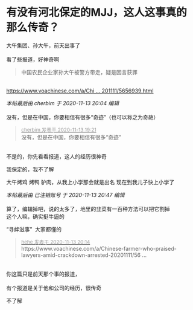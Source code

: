 # 有没有河北保定的MJJ，这人这事真的那么传奇？


大午集团、孙大午，前天出事了<br />
<br />
看了些报道，好神奇啊 

<div class="quote"><blockquote>中国农民企业家孙大午被警方带走，疑是因言获罪</blockquote></div><br />
<a href="https://www.voachinese.com/a/Chinese-farmer-who-praised-lawyers-amid-crackdown-arrested-20201111/5656939.html" target="_blank">https://www.voachinese.com/a/Chi ... 201111/5656939.html</a>

<i class="pstatus"> 本帖最后由 cherbim 于 2020-11-13 20:04 编辑 </i><br />
<br />
没有，但是在中国，你要相信有很多“奇迹”（也可以称之为奇葩）

<div class="quote"><blockquote><font size="2"><a href="https://www.hostloc.com/forum.php?mod=redirect&amp;goto=findpost&amp;pid=9449962&amp;ptid=766351" target="_blank"><font color="#999999">cherbim 发表于 2020-11-13 19:21</font></a></font><br />
没有，但是在中国，你要相信有很多“奇迹”</blockquote></div><br />
不是的，你先看看报道，这人的经历很神奇

我保定的，我不了解<img id="aimg_ZyYnl" onclick="zoom(this, this.src, 0, 0, 0)" class="zoom" src="https://cdn.jsdelivr.net/gh/hishis/forum-master/public/images/patch.gif" onmouseover="img_onmouseoverfunc(this)" onload="thumbImg(this)" border="0" alt="" />

大午烤鸡 烤鸭 驴肉，从我上小学那会就是出名 现在到我儿子快上小学了

<i class="pstatus"> 本帖最后由 已注销账号 于 2020-11-13 20:47 编辑 </i><br />
<br />
算了，编辑掉吧，说的太多了，地里的韭菜有一百种方法可以把它割掉<img src="static/image/smiley/yct/003.gif" smilieid="50" border="0" alt="" /> <br />
这个人嘛，确实挺牛逼的

“寻衅滋事”&nbsp;&nbsp;大家都懂的

<div class="quote"><blockquote><font size="2"><a href="https://www.hostloc.com/forum.php?mod=redirect&amp;goto=findpost&amp;pid=9450228&amp;ptid=766351" target="_blank"><font color="#999999">hehe 发表于 2020-11-13 20:14</font></a></font><br />
https://www.voachinese.com/a/Chinese-farmer-who-praised-lawyers-amid-crackdown-arrested-20201111/56 ...</blockquote></div><br />
你这篇只是前天那个事的报道，<br />
<br />
有个报道是关于他和公司的经历，很传奇

不了解<br />
<br />
&nbsp; &nbsp; <br />
<br />
<br />
&nbsp; &nbsp;&nbsp; &nbsp;&nbsp; &nbsp;&nbsp; &nbsp;&nbsp; &nbsp;<br />
<br />
&nbsp; &nbsp;&nbsp; &nbsp;&nbsp; &nbsp;&nbsp; &nbsp;
